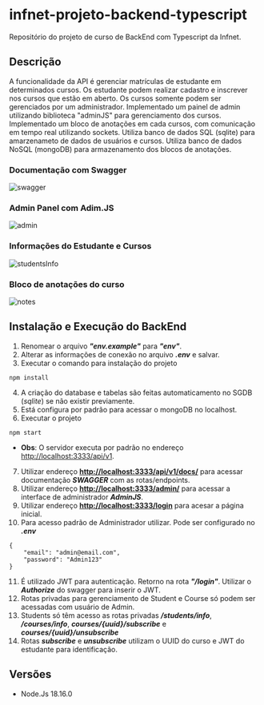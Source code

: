 # infnet-projeto-backend-typescript
 Repositório do projeto de curso de BackEnd com Typescript da Infnet.

## Descrição
A funcionalidade da API é gerenciar matrículas de estudante em determinados cursos. Os estudante podem realizar cadastro e inscrever nos cursos que estão em aberto. Os cursos somente podem ser gerenciados por um administrador.
Implementado um painel de admin utilizando biblioteca "adminJS" para gerenciamento dos cursos.
Implementado um bloco de anotações em cada cursos, com comunicação em tempo real utilizando sockets.
Utiliza banco de dados SQL (sqlite) para amarzenameto de dados de usuários e cursos.
Utiliza banco de dados NoSQL (mongoDB) para armazenamento dos blocos de anotações.

### Documentação com Swagger
![swagger]()

### Admin Panel com Adim.JS
![admin]()

### Informações do Estudante e Cursos
![studentsInfo]()

### Bloco de anotações do curso
![notes]()

## **Instalação e Execução do BackEnd**
1. Renomear o arquivo ***"env.example"*** para ***"env"***.
2. Alterar as informações de conexão no arquivo ***.env*** e salvar.
3. Executar o comando para instalação do projeto
```
npm install
 ```
4. A criação do database e tabelas são feitas automaticamento no SGDB (*sqlite*) se não existir previamente.
5. Está configura por padrão para acessar o mongoDB no localhost.
6. Executar o projeto
```
npm start
```
- **Obs**: O servidor executa por padrão no endereço <http://localhost:3333/api/v1>.

7. Utilizar endereço **<http://localhost:3333/api/v1/docs/>** para acessar documentação ***SWAGGER*** com as rotas/endpoints.
8. Utilizar endereço **<http://localhost:3333/admin/>** para acessar a interface de administrador ***AdminJS***.
9. Utilizar endereço **<http://localhost:3333/login>** para acesar a página inicial.
10. Para acesso padrão de Administrador utilizar. Pode ser configurado no ***.env***
```
{
    "email": "admin@email.com",
    "password": "Admin123"
}
```
11. É utilizado JWT para autenticação. Retorno na rota ***"/login"***. Utilizar o ***Authorize*** do swagger para inserir o JWT.
12. Rotas privadas para gerenciamento de Student e Course só podem ser acessadas com usuário de Admin.
13. Students só têm acesso as rotas privadas ***/students/info***, ***/courses/info***, ***courses/{uuid}/subscribe*** e ***courses/{uuid}/unsubscribe***
14. Rotas ***subscribe*** e ***unsubscribe*** utilizam o UUID do curso e JWT do estudante para identificação.

## **Versões**
- Node.Js 18.16.0